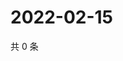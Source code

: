 # 2022-02-15

共 0 条

<!-- BEGIN WEIBO -->
<!-- 最后更新时间 Tue Feb 15 2022 13:08:39 GMT+0800 (China Standard Time) -->

<!-- END WEIBO -->
